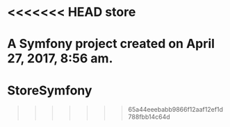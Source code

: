 <<<<<<< HEAD
store
=====

A Symfony project created on April 27, 2017, 8:56 am.
=======
# StoreSymfony
>>>>>>> 65a44eeebabb9866f12aaf12ef1d788fbb14c64d
